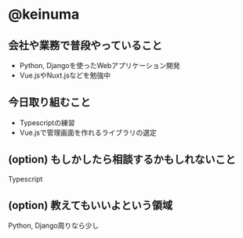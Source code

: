 # @keinuma

## 会社や業務で普段やっていること

- Python, Djangoを使ったWebアプリケーション開発
- Vue.jsやNuxt.jsなどを勉強中


## 今日取り組むこと

- Typescriptの練習
- Vue.jsで管理画面を作れるライブラリの選定


## (option) もしかしたら相談するかもしれないこと
Typescript

## (option) 教えてもいいよという領域
Python, Django周りなら少し
